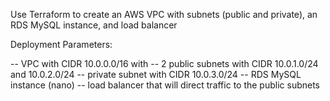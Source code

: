 Use Terraform to create an AWS VPC with subnets (public and private), an RDS MySQL instance, and load balancer

Deployment Parameters:

-- VPC with CIDR 10.0.0.0/16 with 
-- 2 public subnets with CIDR 10.0.1.0/24 and 10.0.2.0/24 
-- private subnet with CIDR 10.0.3.0/24 
-- RDS MySQL instance (nano) 
-- load balancer that will direct traffic to the public subnets
